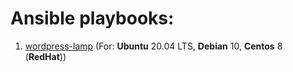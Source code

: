 # Ansible playbooks:

1. [wordpress-lamp](./wordpress-lamp) (For: **Ubuntu** 20.04 LTS, **Debian** 10, **Centos** 8 (**RedHat**))